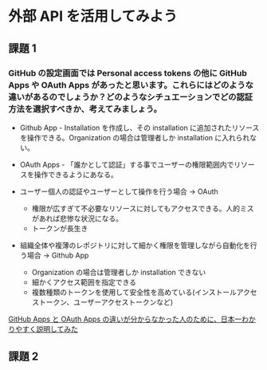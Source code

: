 # 外部 API を活用してみよう

## 課題 1

### GitHub の設定画面では Personal access tokens の他に GitHub Apps や OAuth Apps があったと思います。これらにはどのような違いがあるのでしょうか？どのようなシチュエーションでどの認証方法を選択すべきか、考えてみましょう。

- Github App - Installation を作成し、その installation に追加されたリソースを操作できる。Organization の場合は管理者しか installation に入れられない。

- OAuth Apps - 「誰かとして認証」する事でユーザーの権限範囲内でリソースを操作できるようにあなる。

- ユーザー個人の認証やユーザーとして操作を行う場合 -> OAuth
  - 権限が広すぎて不必要なリソースに対してもアクセスできる。人的ミスがあれば悲惨な状況になる。
  - トークンが長生き
- 組織全体や複薄のレポジトリに対して細かく権限を管理しながら自動化を行う場合 -> Github App
  - Organization の場合は管理者しか installation できない
  - 細かくアクセス範囲を指定できる
  - 複数種類のトークンを使用して安全性を高めている(インストールアクセストークン、ユーザーアクセストークンなど)

[GitHub Apps と OAuth Apps の違いが分からなかった人のために、日本一わかりやすく説明してみた](https://qiita.com/dowanna6/items/cfe3fc88643d3ef95a37)

## 課題 2
